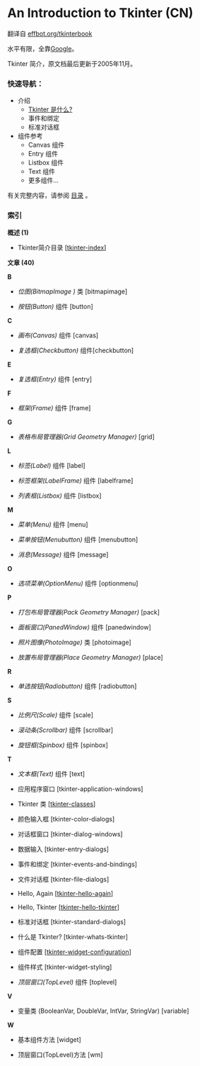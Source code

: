 # An Introduction to Tkinter (CN) #
翻译自 [effbot.org/tkinterbook](http://effbot.org/tkinterbook/)

水平有限，全靠[Google](http://translate.google.cn/)。


Tkinter 简介，原文档最后更新于2005年11月。

### 快速导航： ###

- 介绍
  - [Tkinter 是什么?](whats-tkinter.md)
  - 事件和绑定
  - 标准对话框
- 组件参考
  - Canvas 组件
  - Entry 组件
  - Listbox 组件
  - Text 组件
  - 更多组件…


有关完整内容，请参阅 [目录](index.md) 。

### 索引 ###

**概述 (1)**

- Tkinter简介目录 [[tkinter-index](index.md)]

**文章 (40)**

**B**

- *位图(BitmapImage )* 类 [bitmapimage]

- *按钮(Button)* 组件 [button]

**C**

- *画布(Canvas)* 组件 [canvas]

- *复选框(Checkbutton)* 组件[checkbutton]

**E**

- *复选框(Entry)* 组件 [entry]

**F**

- *框架(Frame)* 组件 [frame]

**G**

- *表格布局管理器(Grid Geometry Manager)* [grid]

**L**

- *标签(Label)* 组件 [label]

- *标签框架(LabelFrame)* 组件 [labelframe]

- *列表框(Listbox)* 组件 [listbox]

**M**

- *菜单(Menu)* 组件 [menu]

- *菜单按钮(Menubutton)* 组件 [menubutton]

- *消息(Message)* 组件 [message]

**O**

- *选项菜单(OptionMenu)* 组件 [optionmenu]

**P**

- *打包布局管理器(Pack Geometry Manager)* [pack]

- *面板窗口(PanedWindow)* 组件 [panedwindow]

- *照片图像(PhotoImage)* 类 [photoimage]

- *放置布局管理器(Place Geometry Manager)* [place]

**R**

- *单选按钮(Radiobutton)* 组件 [radiobutton]

**S**

- *比例尺(Scale)* 组件 [scale]

- *滚动条(Scrollbar)* 组件 [scrollbar]

- *旋钮框(Spinbox)* 组件 [spinbox]

**T**

- *文本框(Text)* 组件 [text]

- 应用程序窗口 [tkinter-application-windows]

- Tkinter 类 [[tkinter-classes](tkinter-classes.md)]

- 颜色输入框 [tkinter-color-dialogs]

- 对话框窗口 [tkinter-dialog-windows]

- 数据输入 [tkinter-entry-dialogs]

- 事件和绑定 [tkinter-events-and-bindings]

- 文件对话框 [tkinter-file-dialogs]

- Hello, Again [[tkinter-hello-again](hello-again.md)]

- Hello, Tkinter [[tkinter-hello-tkinter](hello-tkinter.md)]

- 标准对话框 [tkinter-standard-dialogs]

- 什么是 Tkinter? [tkinter-whats-tkinter]

- 组件配置 [[tkinter-widget-configuration](widget-configuration.md)]

- 组件样式 [tkinter-widget-styling]

- *顶层窗口(TopLevel)* 组件 [toplevel]

**V**

- 变量类 (BooleanVar, DoubleVar, IntVar, StringVar) [variable]

**W**

- 基本组件方法 [widget]

- 顶层窗口(TopLevel)方法 [wm]
